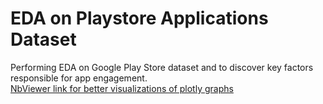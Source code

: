 # EDA on Playstore Applications Dataset
Performing EDA on Google Play Store dataset and to discover key factors responsible for app engagement.
<br>
[NbViewer link for better visualizations of plotly graphs](https://nbviewer.org/urls/gist.githubusercontent.com/Syed-Azeemuddin/03228dcece99845dc9c6310c4bdcf6f8/raw/2ac38501146df45dac0a8b0a8039443d7808132d/test.ipynb)

